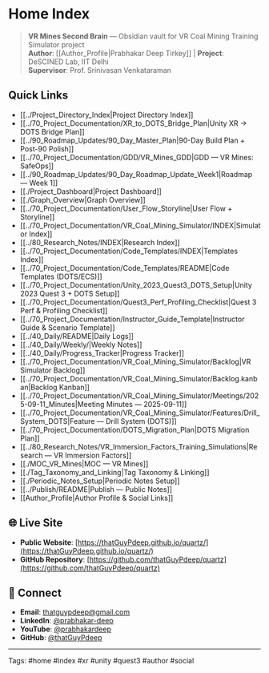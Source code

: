 # Home Index

> **VR Mines Second Brain** — Obsidian vault for VR Coal Mining Training Simulator project  
> **Author**: [[Author_Profile|Prabhakar Deep Tirkey]] | **Project**: DeSCINED Lab, IIT Delhi  
> **Supervisor**: Prof. Srinivasan Venkataraman

## Quick Links
- [[../Project_Directory_Index|Project Directory Index]]
- [[../70_Project_Documentation/XR_to_DOTS_Bridge_Plan|Unity XR → DOTS Bridge Plan]]
- [[../90_Roadmap_Updates/90_Day_Master_Plan|90-Day Build Plan + Post-90 Polish]]
- [[../70_Project_Documentation/GDD/VR_Mines_GDD|GDD — VR Mines: SafeOps]]
- [[../90_Roadmap_Updates/90_Day_Roadmap_Update_Week1|Roadmap — Week 1]]
- [[./Project_Dashboard|Project Dashboard]]
- [[./Graph_Overview|Graph Overview]]
- [[../70_Project_Documentation/User_Flow_Storyline|User Flow + Storyline]]
- [[../70_Project_Documentation/VR_Coal_Mining_Simulator/INDEX|Simulator Index]]
- [[../80_Research_Notes/INDEX|Research Index]]
- [[../70_Project_Documentation/Code_Templates/INDEX|Templates Index]]
- [[../70_Project_Documentation/Code_Templates/README|Code Templates (DOTS/ECS)]]
- [[../70_Project_Documentation/Unity_2023_Quest3_DOTS_Setup|Unity 2023 Quest 3 + DOTS Setup]]
- [[../70_Project_Documentation/Quest3_Perf_Profiling_Checklist|Quest 3 Perf & Profiling Checklist]]
- [[../70_Project_Documentation/Instructor_Guide_Template|Instructor Guide & Scenario Template]]
- [[../40_Daily/README|Daily Logs]]
- [[../40_Daily/Weekly/|Weekly Notes]]
- [[../40_Daily/Progress_Tracker|Progress Tracker]]
- [[../70_Project_Documentation/VR_Coal_Mining_Simulator/Backlog|VR Simulator Backlog]]
- [[../70_Project_Documentation/VR_Coal_Mining_Simulator/Backlog.kanban|Backlog Kanban]]
- [[../70_Project_Documentation/VR_Coal_Mining_Simulator/Meetings/2025-09-11_Minutes|Meeting Minutes — 2025-09-11]]
- [[../70_Project_Documentation/VR_Coal_Mining_Simulator/Features/Drill_System_DOTS|Feature — Drill System (DOTS)]]
- [[../70_Project_Documentation/DOTS_Migration_Plan|DOTS Migration Plan]]
- [[../80_Research_Notes/VR_Immersion_Factors_Training_Simulations|Research — VR Immersion Factors]]
- [[./MOC_VR_Mines|MOC — VR Mines]]
- [[./Tag_Taxonomy_and_Linking|Tag Taxonomy & Linking]]
- [[./Periodic_Notes_Setup|Periodic Notes Setup]]
- [[../Publish/README|Publish — Public Notes]]
- [[Author_Profile|Author Profile & Social Links]]

## 🌐 Live Site
- **Public Website**: [https://thatGuyPdeep.github.io/quartz/](https://thatGuyPdeep.github.io/quartz/)
- **GitHub Repository**: [https://github.com/thatGuyPdeep/quartz](https://github.com/thatGuyPdeep/quartz)

## 📱 Connect
- **Email**: [thatguypdeep@gmail.com](mailto:thatguypdeep@gmail.com)
- **LinkedIn**: [@prabhakar-deep](https://www.linkedin.com/in/prabhakar-deep)
- **YouTube**: [@prabhakardeep](https://www.youtube.com/@prabhakardeep)
- **GitHub**: [@thatGuyPdeep](https://github.com/thatGuyPdeep)

---
Tags: #home #index #xr #unity #quest3 #author #social



